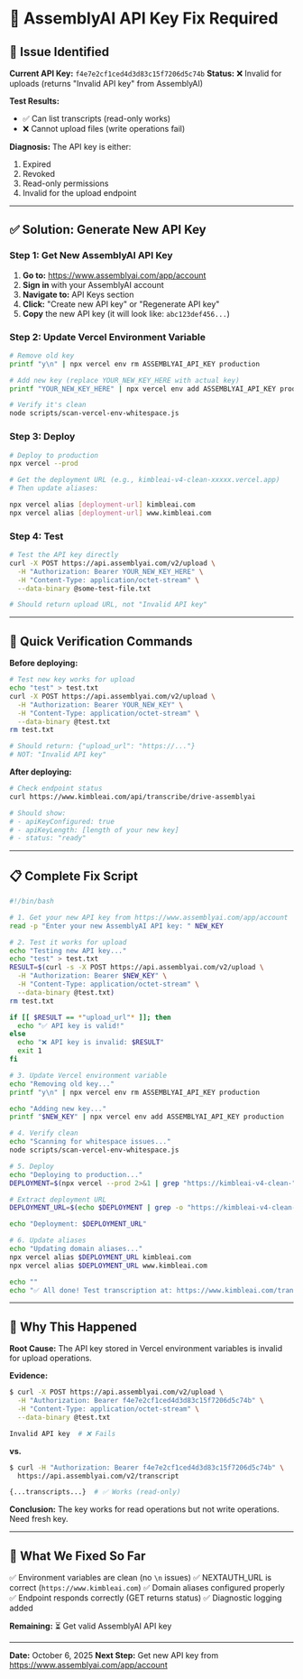 # 🔑 AssemblyAI API Key Fix Required

## 🚨 Issue Identified

**Current API Key:** `f4e7e2cf1ced4d3d83c15f7206d5c74b`
**Status:** ❌ Invalid for uploads (returns "Invalid API key" from AssemblyAI)

**Test Results:**
- ✅ Can list transcripts (read-only works)
- ❌ Cannot upload files (write operations fail)

**Diagnosis:** The API key is either:
1. Expired
2. Revoked
3. Read-only permissions
4. Invalid for the upload endpoint

---

## ✅ Solution: Generate New API Key

### Step 1: Get New AssemblyAI API Key

1. **Go to:** https://www.assemblyai.com/app/account
2. **Sign in** with your AssemblyAI account
3. **Navigate to:** API Keys section
4. **Click:** "Create new API key" or "Regenerate API key"
5. **Copy** the new API key (it will look like: `abc123def456...`)

### Step 2: Update Vercel Environment Variable

```bash
# Remove old key
printf "y\n" | npx vercel env rm ASSEMBLYAI_API_KEY production

# Add new key (replace YOUR_NEW_KEY_HERE with actual key)
printf "YOUR_NEW_KEY_HERE" | npx vercel env add ASSEMBLYAI_API_KEY production

# Verify it's clean
node scripts/scan-vercel-env-whitespace.js
```

### Step 3: Deploy

```bash
# Deploy to production
npx vercel --prod

# Get the deployment URL (e.g., kimbleai-v4-clean-xxxxx.vercel.app)
# Then update aliases:

npx vercel alias [deployment-url] kimbleai.com
npx vercel alias [deployment-url] www.kimbleai.com
```

### Step 4: Test

```bash
# Test the API key directly
curl -X POST https://api.assemblyai.com/v2/upload \
  -H "Authorization: Bearer YOUR_NEW_KEY_HERE" \
  -H "Content-Type: application/octet-stream" \
  --data-binary @some-test-file.txt

# Should return upload URL, not "Invalid API key"
```

---

## 🧪 Quick Verification Commands

**Before deploying:**
```bash
# Test new key works for upload
echo "test" > test.txt
curl -X POST https://api.assemblyai.com/v2/upload \
  -H "Authorization: Bearer YOUR_NEW_KEY" \
  -H "Content-Type: application/octet-stream" \
  --data-binary @test.txt
rm test.txt

# Should return: {"upload_url": "https://..."}
# NOT: "Invalid API key"
```

**After deploying:**
```bash
# Check endpoint status
curl https://www.kimbleai.com/api/transcribe/drive-assemblyai

# Should show:
# - apiKeyConfigured: true
# - apiKeyLength: [length of your new key]
# - status: "ready"
```

---

## 📋 Complete Fix Script

```bash
#!/bin/bash

# 1. Get your new API key from https://www.assemblyai.com/app/account
read -p "Enter your new AssemblyAI API key: " NEW_KEY

# 2. Test it works for upload
echo "Testing new API key..."
echo "test" > test.txt
RESULT=$(curl -s -X POST https://api.assemblyai.com/v2/upload \
  -H "Authorization: Bearer $NEW_KEY" \
  -H "Content-Type: application/octet-stream" \
  --data-binary @test.txt)
rm test.txt

if [[ $RESULT == *"upload_url"* ]]; then
  echo "✅ API key is valid!"
else
  echo "❌ API key is invalid: $RESULT"
  exit 1
fi

# 3. Update Vercel environment variable
echo "Removing old key..."
printf "y\n" | npx vercel env rm ASSEMBLYAI_API_KEY production

echo "Adding new key..."
printf "$NEW_KEY" | npx vercel env add ASSEMBLYAI_API_KEY production

# 4. Verify clean
echo "Scanning for whitespace issues..."
node scripts/scan-vercel-env-whitespace.js

# 5. Deploy
echo "Deploying to production..."
DEPLOYMENT=$(npx vercel --prod 2>&1 | grep "https://kimbleai-v4-clean-" | head -1)

# Extract deployment URL
DEPLOYMENT_URL=$(echo $DEPLOYMENT | grep -o "https://kimbleai-v4-clean-[^/]*\.vercel\.app")

echo "Deployment: $DEPLOYMENT_URL"

# 6. Update aliases
echo "Updating domain aliases..."
npx vercel alias $DEPLOYMENT_URL kimbleai.com
npx vercel alias $DEPLOYMENT_URL www.kimbleai.com

echo ""
echo "✅ All done! Test transcription at: https://www.kimbleai.com/transcribe"
```

---

## 🎯 Why This Happened

**Root Cause:** The API key stored in Vercel environment variables is invalid for upload operations.

**Evidence:**
```bash
$ curl -X POST https://api.assemblyai.com/v2/upload \
  -H "Authorization: Bearer f4e7e2cf1ced4d3d83c15f7206d5c74b" \
  -H "Content-Type: application/octet-stream" \
  --data-binary @test.txt

Invalid API key  # ❌ Fails
```

**vs.**

```bash
$ curl -H "Authorization: Bearer f4e7e2cf1ced4d3d83c15f7206d5c74b" \
  https://api.assemblyai.com/v2/transcript

{...transcripts...}  # ✅ Works (read-only)
```

**Conclusion:** The key works for read operations but not write operations. Need fresh key.

---

## 📝 What We Fixed So Far

✅ Environment variables are clean (no `\n` issues)
✅ NEXTAUTH_URL is correct (`https://www.kimbleai.com`)
✅ Domain aliases configured properly
✅ Endpoint responds correctly (GET returns status)
✅ Diagnostic logging added

**Remaining:** ⏳ Get valid AssemblyAI API key

---

**Date:** October 6, 2025
**Next Step:** Get new API key from https://www.assemblyai.com/app/account

